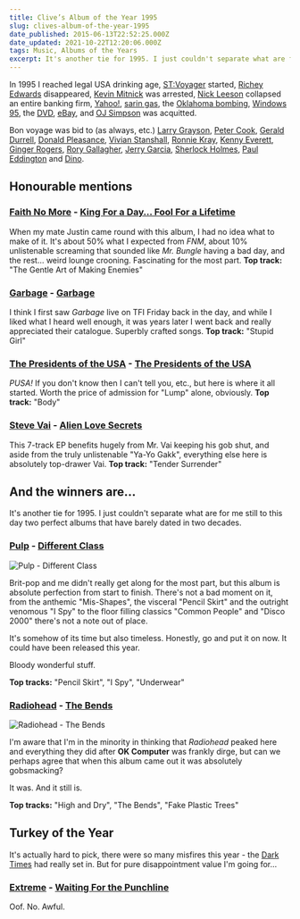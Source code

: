 ```yaml
---
title: Clive’s Album of the Year 1995
slug: clives-album-of-the-year-1995
date_published: 2015-06-13T22:52:25.000Z
date_updated: 2021-10-22T12:20:06.000Z
tags: Music, Albums of the Years
excerpt: It's another tie for 1995. I just couldn't separate what are for me still to this day two perfect albums that have barely dated in two decades.
---
```


In 1995 I reached legal USA drinking age, [ST:Voyager](http://en.wikipedia.org/wiki/Star_Trek:_Voyager) started, [Richey Edwards](http://en.wikipedia.org/wiki/Richey_Edwards) disappeared, [Kevin Mitnick](http://en.wikipedia.org/wiki/Kevin_Mitnick) was arrested, [Nick Leeson](http://en.wikipedia.org/wiki/Nick_Leeson) collapsed an entire banking firm, [Yahoo!](http://en.wikipedia.org/wiki/Yahoo!_Search), [sarin gas](http://en.wikipedia.org/wiki/Sarin_gas_attack_on_the_Tokyo_subway), the [Oklahoma bombing](http://en.wikipedia.org/wiki/Oklahoma_City_bombing), [Windows 95](http://en.wikipedia.org/wiki/Windows_95), the [DVD](http://en.wikipedia.org/wiki/DVD), [eBay](http://en.wikipedia.org/wiki/EBay), and [OJ Simpson](http://en.wikipedia.org/wiki/O._J._Simpson) was acquitted.

Bon voyage was bid to (as always, etc.) [Larry Grayson](http://en.wikipedia.org/wiki/Larry_Grayson), [Peter Cook](http://en.wikipedia.org/wiki/Peter_Cook), [Gerald Durrell](http://en.wikipedia.org/wiki/Gerald_Durrell), [Donald Pleasance](http://en.wikipedia.org/wiki/Donald_Pleasence), [Vivian Stanshall](http://en.wikipedia.org/wiki/Vivian_Stanshall), [Ronnie Kray](http://en.wikipedia.org/wiki/Kray_twins), [Kenny Everett](http://en.wikipedia.org/wiki/Kenny_Everett), [Ginger Rogers](http://en.wikipedia.org/wiki/Ginger_Rogers), [Rory Gallagher](http://en.wikipedia.org/wiki/Rory_Gallagher), [Jerry Garcia](http://en.wikipedia.org/wiki/Jerry_Garcia), [Sherlock Holmes](http://en.wikipedia.org/wiki/Jeremy_Brett), [Paul Eddington](http://en.wikipedia.org/wiki/Paul_Eddington) and [Dino](http://en.wikipedia.org/wiki/Dean_Martin).

## Honourable mentions

### [Faith No More](http://www.fnm.com/) - [King For a Day… Fool For a Lifetime](http://www.amazon.co.uk/King-Day-Faith-No-More/dp/B000024HFL/)

When my mate Justin came round with this album, I had no idea what to make of it. It's about 50% what I expected from *FNM*, about 10% unlistenable screaming that sounded like *Mr. Bungle* having a bad day, and the rest… weird lounge crooning. Fascinating for the most part. **Top track:** "The Gentle Art of Making Enemies"

### [Garbage](http://www.garbage.com/) - [Garbage](http://www.amazon.co.uk/Garbage/dp/B000005ROC/)

I think I first saw *Garbage* live on TFI Friday back in the day, and while I liked what I heard well enough, it was years later I went back and really appreciated their catalogue. Superbly crafted songs. **Top track:** "Stupid Girl"

### [The Presidents of the USA](http://www.presidentsrock.com/) - [The Presidents of the USA](http://www.amazon.co.uk/Presidents-United-States-America/dp/B000024JDX/)

*PUSA!* If you don't know then I can't tell you, etc., but here is where it all started. Worth the price of admission for "Lump" alone, obviously. **Top track:** "Body"

### [Steve Vai](http://www.vai.com/) - [Alien Love Secrets](http://www.amazon.co.uk/Alien-Love-Secrets-Steve-Vai/dp/B000025TBT/)

This 7-track EP benefits hugely from Mr. Vai keeping his gob shut, and aside from the truly unlistenable "Ya-Yo Gakk", everything else here is absolutely top-drawer Vai. **Top track:** "Tender Surrender"

## And the winners are…

It's another tie for 1995. I just couldn't separate what are for me still to this day two perfect albums that have barely dated in two decades.

### [Pulp](http://www.pulppeople.com/) - [Different Class](http://www.amazon.co.uk/Different-Class-Pulp/dp/B000001E8P/)

![Pulp - Different Class](__GHOST_URL__/content/images/2018/03/51lBaKp46rL.jpg)

Brit-pop and me didn't really get along for the most part, but this album is absolute perfection from start to finish. There's not a bad moment on it, from the anthemic "Mis-Shapes", the visceral "Pencil Skirt" and the outright venomous "I Spy" to the floor filling classics "Common People" and "Disco 2000" there's not a note out of place.

It's somehow of its time but also timeless. Honestly, go and put it on now. It could have been released this year.

Bloody wonderful stuff.

**Top tracks:** "Pencil Skirt", "I Spy", "Underwear"

### [Radiohead](http://www.radiohead.co.uk/) - [The Bends](http://www.amazon.co.uk/Bends-Radiohead/dp/B000002TQV/)

![Radiohead - The Bends](__GHOST_URL__/content/images/2018/03/cover_1813327122010.jpg)

I'm aware that I'm in the minority in thinking that *Radiohead* peaked here and everything they did after **OK Computer** was frankly dirge, but can we perhaps agree that when this album came out it was absolutely gobsmacking?

It was. And it still is.

**Top tracks:** "High and Dry", "The Bends", "Fake Plastic Trees"

## Turkey of the Year

It's actually hard to pick, there were so many misfires this year - the [Dark Times](__GHOST_URL__/the-dark-times/) had really set in. But for pure disappointment value I'm going for…

### [Extreme](http://www.extreme-band.com/) - [Waiting For the Punchline](http://www.amazon.co.uk/Waiting-Punchline-Extreme/dp/B000024GFT/)

Oof. No. Awful.
